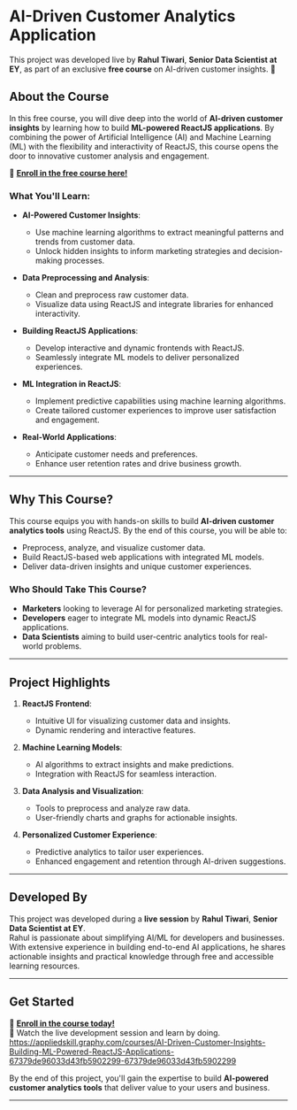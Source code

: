# AI-Driven Customer Analytics Application

This project was developed live by **Rahul Tiwari**, **Senior Data Scientist at EY**, as part of an exclusive **free course** on AI-driven customer insights. 🚀

## About the Course

In this free course, you will dive deep into the world of **AI-driven customer insights** by learning how to build **ML-powered ReactJS applications**. By combining the power of Artificial Intelligence (AI) and Machine Learning (ML) with the flexibility and interactivity of ReactJS, this course opens the door to innovative customer analysis and engagement.

🔗 **[Enroll in the free course here!](#)**

### What You'll Learn:

- **AI-Powered Customer Insights**:

  - Use machine learning algorithms to extract meaningful patterns and trends from customer data.
  - Unlock hidden insights to inform marketing strategies and decision-making processes.

- **Data Preprocessing and Analysis**:

  - Clean and preprocess raw customer data.
  - Visualize data using ReactJS and integrate libraries for enhanced interactivity.

- **Building ReactJS Applications**:

  - Develop interactive and dynamic frontends with ReactJS.
  - Seamlessly integrate ML models to deliver personalized experiences.

- **ML Integration in ReactJS**:

  - Implement predictive capabilities using machine learning algorithms.
  - Create tailored customer experiences to improve user satisfaction and engagement.

- **Real-World Applications**:
  - Anticipate customer needs and preferences.
  - Enhance user retention rates and drive business growth.

---

## Why This Course?

This course equips you with hands-on skills to build **AI-driven customer analytics tools** using ReactJS. By the end of this course, you will be able to:

- Preprocess, analyze, and visualize customer data.
- Build ReactJS-based web applications with integrated ML models.
- Deliver data-driven insights and unique customer experiences.

### Who Should Take This Course?

- **Marketers** looking to leverage AI for personalized marketing strategies.
- **Developers** eager to integrate ML models into dynamic ReactJS applications.
- **Data Scientists** aiming to build user-centric analytics tools for real-world problems.

---

## Project Highlights

1. **ReactJS Frontend**:

   - Intuitive UI for visualizing customer data and insights.
   - Dynamic rendering and interactive features.

2. **Machine Learning Models**:

   - AI algorithms to extract insights and make predictions.
   - Integration with ReactJS for seamless interaction.

3. **Data Analysis and Visualization**:

   - Tools to preprocess and analyze raw data.
   - User-friendly charts and graphs for actionable insights.

4. **Personalized Customer Experience**:
   - Predictive analytics to tailor user experiences.
   - Enhanced engagement and retention through AI-driven suggestions.

---

## Developed By

This project was developed during a **live session** by **Rahul Tiwari**, **Senior Data Scientist at EY**.  
Rahul is passionate about simplifying AI/ML for developers and businesses. With extensive experience in building end-to-end AI applications, he shares actionable insights and practical knowledge through free and accessible learning resources.

---

## Get Started

🔗 **[Enroll in the course today!](#)**  
🎥 Watch the live development session and learn by doing.  
https://appliedskill.graphy.com/courses/AI-Driven-Customer-Insights-Building-ML-Powered-ReactJS-Applications-67379de96033d43fb5902299-67379de96033d43fb5902299

By the end of this project, you'll gain the expertise to build **AI-powered customer analytics tools** that deliver value to your users and business.

---

